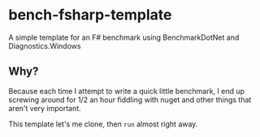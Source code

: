 # bench-fsharp-template
A simple template for an F# benchmark using BenchmarkDotNet and Diagnostics.Windows

## Why?

Because each time I attempt to write a quick little benchmark, I end up screwing around for 1/2 an hour fiddling with nuget and other things that aren't very important.

This template let's me clone, then `run` almost right away.
